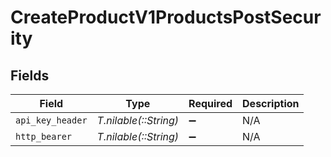 # CreateProductV1ProductsPostSecurity


## Fields

| Field                 | Type                  | Required              | Description           |
| --------------------- | --------------------- | --------------------- | --------------------- |
| `api_key_header`      | *T.nilable(::String)* | :heavy_minus_sign:    | N/A                   |
| `http_bearer`         | *T.nilable(::String)* | :heavy_minus_sign:    | N/A                   |